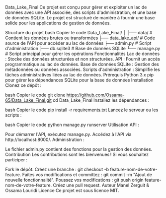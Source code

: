 Data_Lake_Final
Ce projet est conçu pour gérer et exploiter un lac de données avec une API associée, des scripts d'administration, et une base de données SQLite. Le projet est structuré de manière à fournir une base solide pour les applications de gestion de données.

Structure du projet
bash
Copier le code
Data_Lake_Final/
│
├── data/                 # Contient les données brutes ou transformées
├── data_lake_api/        # Code source de l'API pour accéder au lac de données
├── admin.py              # Script d'administration
├── db.sqlite3            # Base de données SQLite
└── manage.py             # Script principal pour gérer les opérations
Fonctionnalités
Lac de données : Stocke des données structurées et non structurées.
API : Fournit un accès programmatique au lac de données.
Base de données SQLite : Gestion des métadonnées ou données associées.
Scripts d'administration : Simplifie les tâches administratives liées au lac de données.
Prérequis
Python 3.x
pip pour gérer les dépendances
SQLite pour la base de données
Installation
Clonez ce dépôt :

bash
Copier le code
git clone https://github.com/Ossama-65/Data_Lake_Final.git
cd Data_Lake_Final
Installez les dépendances :

bash
Copier le code
pip install -r requirements.txt
Lancez le serveur ou les scripts :

bash
Copier le code
python manage.py runserver
Utilisation
API :

Pour démarrer l'API, exécutez manage.py.
Accédez à l'API via http://localhost:8000/.
Administration :

Le fichier admin.py contient des fonctions pour la gestion des données.
Contribution
Les contributions sont les bienvenues ! Si vous souhaitez participer :

Fork le dépôt.
Créez une branche : git checkout -b feature-nom-de-votre-feature.
Faites vos modifications et committez : git commit -m "Ajout de nouvelle fonctionnalité".
Poussez vos modifications : git push origin feature-nom-de-votre-feature.
Créez une pull request.
Auteur
Manel Zerguit & Ossama Louridi
Licence
Ce projet est sous licence MIT.
